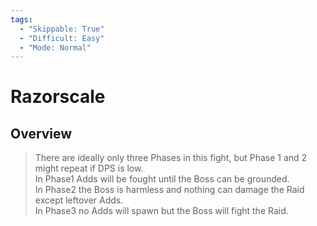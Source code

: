 ```yaml
---
tags:
  - "Skippable: True"
  - "Difficult: Easy"
  - "Mode: Normal"
---
```



# Razorscale

## Overview

> There are ideally only three Phases in this fight, but Phase 1 and 2 might repeat if DPS is low.  
> In Phase1 Adds will be fought until the Boss can be grounded.  
> In Phase2 the Boss is harmless and nothing can damage the Raid except leftover Adds.  
> In Phase3 no Adds will spawn but the Boss will fight the Raid.

